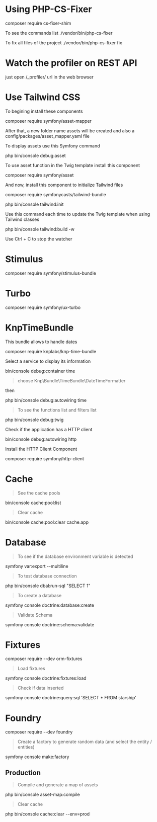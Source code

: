 # Using PHP-CS-Fixer

composer require cs-fixer-shim

To see the commands list
./vendor/bin/php-cs-fixer

To fix all files of the project
./vendor/bin/php-cs-fixer fix


# Watch the profiler on REST API
just open /_profiler/ url in the web browser


# Use Tailwind CSS

To begining install these components


composer require symfony/asset-mapper

After that, a new folder name assets will be created and also a config/packages/asset_mapper.yaml file

To display assets use this Symfony command

php bin/console debug:asset


To use asset function in the Twig template install this component

composer require symfony/asset


And now, install this component to initialize Tailwind files

composer require symfonycasts/tailwind-bundle

php bin/console tailwind:init


Use this command each time to update the Twig template when using Tailwind classes

php bin/console tailwind:build -w

Use Ctrl + C to stop the watcher


# Stimulus

composer require symfony/stimulus-bundle



# Turbo

composer require symfony/ux-turbo



# KnpTimeBundle

This bundle allows to handle dates

composer require knplabs/knp-time-bundle


Select a service to display its information

bin/console debug:container time

> choose Knp\Bundle\TimeBundle\DateTimeFormatter

then

php bin/console debug:autowiring time

> To see the functions list and filters list

php bin/console debug:twig


Check if the application has a HTTP client

bin/console debug:autowiring http



Install the HTTP Client Component

composer require symfony/http-client



# Cache

> See the cache pools

bin/console cache:pool:list

> Clear cache

bin/console cache:pool:clear cache.app



# Database

> To see if the database environment variable is detected

symfony var:export --multiline

> To test database connection

php bin/console dbal:run-sql "SELECT 1"

> To create a database

symfony console doctrine:database:create

> Validate Schema

symfony console doctrine:schema:validate




# Fixtures

composer require --dev orm-fixtures

> Load fixtures

symfony console doctrine:fixtures:load

> Check if data inserted

symfony console doctrine:query:sql 'SELECT * FROM starship'


# Foundry

composer require --dev foundry

> Create a factory to generate random data (and select the entity / entities)

symfony console make:factory


## Production

> Compile and generate a map of assets

php bin/console asset-map:compile

> Clear cache

php bin/console cache:clear --env=prod

